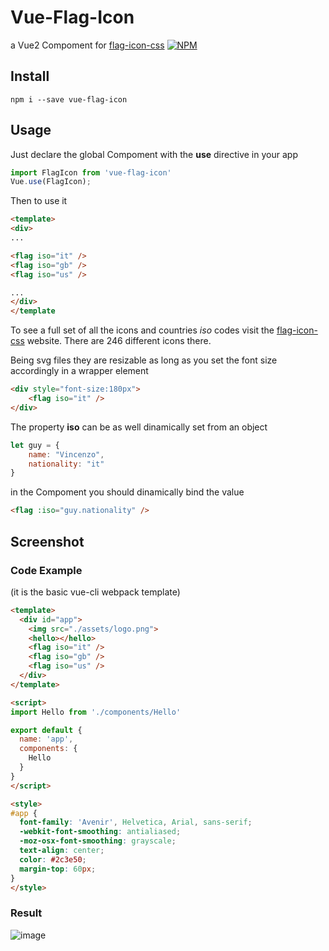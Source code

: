 # Vue-Flag-Icon
a Vue2 Compoment for [flag-icon-css](https://github.com/lipis/flag-icon-css)
[![NPM](https://nodei.co/npm/vue-flag-icon.png?downloads=true&downloadRank=true&stars=true)](https://nodei.co/npm/vue-flag-icon/)

## Install
```
npm i --save vue-flag-icon
```

## Usage
Just declare the global Compoment with the **use** directive in your app
```javascript
import FlagIcon from 'vue-flag-icon'
Vue.use(FlagIcon);
```

Then to use it 
```html
<template>
<div>
...

<flag iso="it" />
<flag iso="gb" />
<flag iso="us" />

...
</div>
</template
```
To see a full set of all the icons and countries *iso* codes visit the [flag-icon-css](http://flag-icon-css.lip.is/) website.
There are 246 different icons there.

Being svg files they are resizable as long as you set the font size accordingly in a wrapper element
```html
<div style="font-size:180px">
    <flag iso="it" />
</div>
```

The property **iso** can be as well dinamically set from an object
```javascript
let guy = {
    name: "Vincenzo",
    nationality: "it"
}
```

in the Compoment you should dinamically bind the value
```html
<flag :iso="guy.nationality" />
```

## Screenshot
### Code Example
(it is the basic vue-cli webpack template)
```html
<template>
  <div id="app">
    <img src="./assets/logo.png">
    <hello></hello>
    <flag iso="it" />
    <flag iso="gb" />
    <flag iso="us" />
  </div>
</template>

<script>
import Hello from './components/Hello'

export default {
  name: 'app',
  components: {
    Hello
  }
}
</script>

<style>
#app {
  font-family: 'Avenir', Helvetica, Arial, sans-serif;
  -webkit-font-smoothing: antialiased;
  -moz-osx-font-smoothing: grayscale;
  text-align: center;
  color: #2c3e50;
  margin-top: 60px;
}
</style>
```

### Result
![image](https://cloud.githubusercontent.com/assets/248805/23336343/22f3bcf6-fbc5-11e6-93bf-6adae0a27f68.png)




